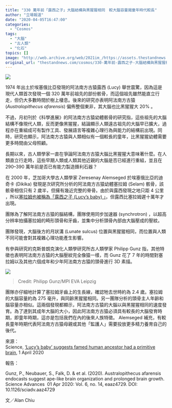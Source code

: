 ```yaml
---
title: "330 萬年前「露西之子」大腦結構與黑猩猩相同　較大腦容量揭童年時代較長"
author: "立場報道"
date: "2020-04-05T16:47:00"
categories:
  - "Cosmos"
tags:
  - "大腦"
  - "古人類"
  - "化石"
topics: []
image: "http://web.archive.org/web/2021im_/https://assets.thestandnews.com/media/photos/Untitled-1-16_5onRg.png"
original_url: "thestandnews.com/cosmos/330-萬年前-露西之子-大腦結構與黑猩猩相同-較大腦容量揭童年時代較長"
---
```

![](http://web.archive.org/web/2021im_/https://assets.thestandnews.com/media/photos/Untitled-1-16_5onRg.png)

1974 年出土於埃塞俄比亞發現的阿法南方古猿露西 (Lucy) 舉世震驚，因為這是現代人類首次發現一個 320 萬年前祖先的部份骸骨，而這個祖先雖然能直立行走，但仍大多數時間於樹上棲息。後來的研究亦表明阿法南方古猿 (_Australopithecus afarensis_) 偏佈整個東非，其大腦也比黑猩猩大 20% 。

不過，月初刊於《科學進展》的阿法南方古猿幼體骸骨的研究指，這些祖先的大腦結構不像現代人類，反而更像黑猩猩，結論顯示人類遠古祖先的大腦早已擴大，過程亦在重組成可有製作工具、發展語言等複雜心理行為與能力的結構前出現。同時，研究也顯示，阿法南方古猿與人類相似有一個較長的童年，比黑猩猩幼體需要更多時間由父母照顧。

長期以來，古人類學家一直在爭論阿法南方古猿大腦比黑猩猩大意味著什麼。在人類直立行走時，這些早期人類或人類其他近親的大腦是否已經進行重組，並且在 290–390 萬年前是否已有能力製造鋒利石器？

在 2000 年，芝加哥大學古人類學家 Zeresenay Alemseged 於埃塞俄比亞的迪奇卡 (Dikika) 發現是次研究所分析的阿法南方古猿幼體塞拉姆 (Selam) 骸骨，該骸骨相信只有 2 歲半，但擁有幾近完整的脊骨。由於與露西發現之地只距 4 公里 ，所以[塞拉姆也被稱為「露西之子 (Lucy’s baby) 」](../../cosmos/330-%E8%90%AC%E5%B9%B4%E7%8C%BF%E4%BA%BA%E8%84%8A%E9%AA%A8%E5%8C%96%E7%9F%B3-%E6%88%96%E9%80%8F%E9%9C%B2%E7%8F%BE%E4%BB%A3%E4%BA%BA%E9%A1%9E%E9%9B%99%E8%B6%B3%E8%B5%B7%E6%BA%90/)，但露西比塞拉姆遲十萬年才出現。

團隊為了解阿法南方古猿的腦結構，團隊使用同步加速器 (synchrotron) ，以超高分辨率拍攝塞拉姆的畸形頭骨和牙齒，並集中分析頭骨內部由大腦壓成的壓紋。

團隊發現，大腦後方的月狀溝 (Lunate sulcus) 位置與黑猩猩相同，而位置與人類不同可能會對其複雜心理功能產生影響。

有參與研究的克斯普朗克演化人類學研究所古人類學家 Philipp Gunz 指，其他特徵也表明阿法南方古猿的大腦壓紋完全像猿一樣，而 Gunz 花了 7 年的時間對塞拉姆以及其他六個成年和少年阿法南方古猿的頭骨進行 3D 素描。

![](http://web.archive.org/web/2021im_/https://assets.thestandnews.com/media/photos/Jaw_reconstruction_1280x720_mgTuj.jpg)
> Credit: Philipp Gunz/MPI EVA Leipzig

團隊亦仔細地計算了塞拉姆牙齒上的生長線，確認牠去世時約為 2.4 歲。塞拉姆的大腦容量約為 275 毫升，與同齡黑猩猩相同。另一團隊分析的頭骨主人年齡和腦容量亦相似。這兩個發現都顯示，阿法南方古猿的大腦以與黑猩猩相同的速度發育。為了達到其成年大腦的大小，因此阿法南方古猿必須具有較長的大腦發育時期，即童年時期，這亦是包括我們在內的後來人族特徵。 Alemseged 補充，有較長童年時期代表阿法南方古猿母親或其他「監護人」需要投放更多精力養育自己的後代。

來源：  
Science, [‘Lucy’s baby’ suggests famed human ancestor had a primitive brain](http://web.archive.org/web/20211229132610/https://www.sciencemag.org/news/2020/04/lucy-s-baby-suggests-famed-human-ancestor-had-primitive-brain), 1 April 2020

報告：

Gunz, P., Neubauer, S., Falk, D. & et al. (2020). Australopithecus afarensis endocasts suggest ape-like brain organization and prolonged brain growth. Science Advances  01 Apr 2020: Vol. 6, no. 14, eaaz4729. DOI: 10.1126/sciadv.aaz4729

文／Alan Chiu